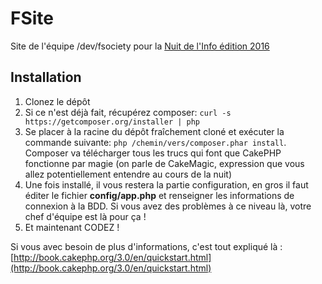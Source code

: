 # FSite

Site de l'équipe /dev/fsociety pour la [Nuit de l'Info édition 2016](http://www.nuitdelinfo.com/)

## Installation

1. Clonez le dépôt
2. Si ce n'est déjà fait, récupérez composer: `curl -s https://getcomposer.org/installer | php`
3. Se placer à la racine du dépôt fraîchement cloné et exécuter la commande suivante: `php /chemin/vers/composer.phar install`. Composer va télécharger tous les trucs qui font que CakePHP fonctionne par magie (on parle de CakeMagic, expression que vous allez potentiellement entendre au cours de la nuit)
4. Une fois installé, il vous restera la partie configuration, en gros il faut éditer le fichier **config/app.php** et renseigner les informations de connexion à la BDD. Si vous avez des problèmes à ce niveau là, votre chef d'équipe est là pour ça !
5. Et maintenant CODEZ !

Si vous avec besoin de plus d'informations, c'est tout expliqué là : [http://book.cakephp.org/3.0/en/quickstart.html](http://book.cakephp.org/3.0/en/quickstart.html)
